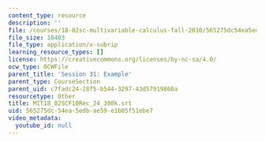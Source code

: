 ```yaml
---
content_type: resource
description: ''
file: /courses/18-02sc-multivariable-calculus-fall-2010/565275dc54ea5edbae59e1b05f51ebe7_MIT18_02SCF10Rec_24_300k.vtt
file_size: 18403
file_type: application/x-subrip
learning_resource_types: []
license: https://creativecommons.org/licenses/by-nc-sa/4.0/
ocw_type: OCWFile
parent_title: 'Session 31: Example'
parent_type: CourseSection
parent_uid: c7fadc24-28f5-b544-3297-43d57919860a
resourcetype: Other
title: MIT18_02SCF10Rec_24_300k.srt
uid: 565275dc-54ea-5edb-ae59-e1b05f51ebe7
video_metadata:
  youtube_id: null
---
```

